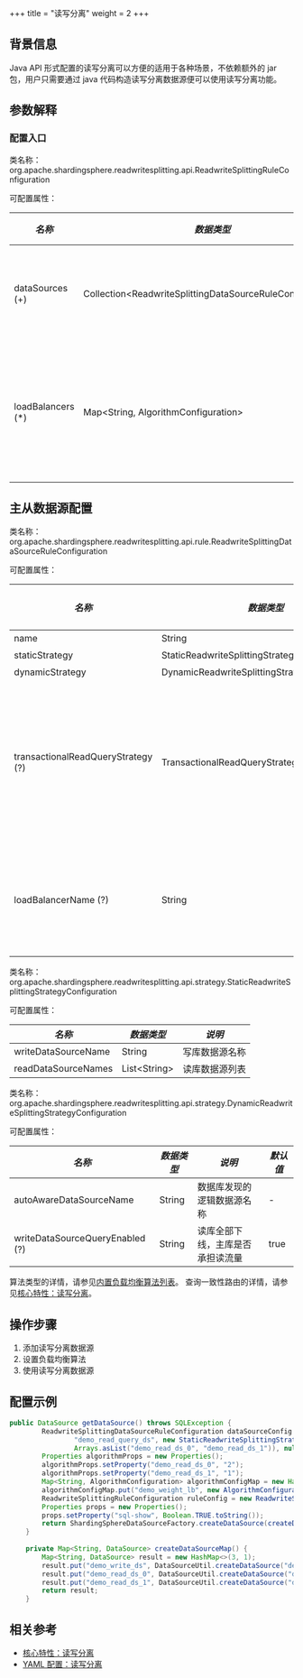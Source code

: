 +++
title = "读写分离"
weight = 2
+++

## 背景信息

Java API 形式配置的读写分离可以方便的适用于各种场景，不依赖额外的 jar 包，用户只需要通过 java 代码构造读写分离数据源便可以使用读写分离功能。

## 参数解释

### 配置入口

类名称：org.apache.shardingsphere.readwritesplitting.api.ReadwriteSplittingRuleConfiguration

可配置属性：

| *名称*              | *数据类型*                                                      | *说明*       |
|-------------------|-------------------------------------------------------------|------------|
| dataSources (+)   | Collection\<ReadwriteSplittingDataSourceRuleConfiguration\> | 读写数据源配置    |
| loadBalancers (*) | Map\<String, AlgorithmConfiguration\>                       | 从库负载均衡算法配置 |

## 主从数据源配置

类名称：org.apache.shardingsphere.readwritesplitting.api.rule.ReadwriteSplittingDataSourceRuleConfiguration

可配置属性：

| *名称*                               | *数据类型*                                         | *说明*                                                                                                                   | *默认值*    |
|------------------------------------|------------------------------------------------|------------------------------------------------------------------------------------------------------------------------|----------|
| name                               | String                                         | 读写分离数据源名称                                                                                                              | -        |
| staticStrategy                     | StaticReadwriteSplittingStrategyConfiguration  | 静态读写分离配置                                                                                                               | -        |
| dynamicStrategy                    | DynamicReadwriteSplittingStrategyConfiguration | 动态读写分离配置                                                                                                               | -        |
| transactionalReadQueryStrategy (?) | TransactionalReadQueryStrategy                 | 事务内读请求的路由策略，可选值：FIXED_PRIMARY（路由至主库）、FIXED_REPLICA（同一事务内路由至固定数据源）、DYNAMIC_REPLICA（同一事务内路由至非固定数据源）。默认值：DYNAMIC_REPLICA。 |
| loadBalancerName (?)               | String                                         | 读库负载均衡算法名称                                                                                                             | 轮询负载均衡算法 |

类名称：org.apache.shardingsphere.readwritesplitting.api.strategy.StaticReadwriteSplittingStrategyConfiguration

可配置属性：

| *名称*                | *数据类型*         | *说明*    |
|---------------------|----------------|---------|
| writeDataSourceName | String         | 写库数据源名称 |
| readDataSourceNames | List\<String\> | 读库数据源列表 |

类名称：org.apache.shardingsphere.readwritesplitting.api.strategy.DynamicReadwriteSplittingStrategyConfiguration

可配置属性：

| *名称*                            | *数据类型* | *说明*             | *默认值* |
|---------------------------------|--------|------------------|-------|
| autoAwareDataSourceName         | String | 数据库发现的逻辑数据源名称    | -     |
| writeDataSourceQueryEnabled (?) | String | 读库全部下线，主库是否承担读流量 | true  |

算法类型的详情，请参见[内置负载均衡算法列表](/cn/user-manual/common-config/builtin-algorithm/load-balance)。
查询一致性路由的详情，请参见[核心特性：读写分离](/cn/features/readwrite-splitting/)。

## 操作步骤

1. 添加读写分离数据源
1. 设置负载均衡算法
1. 使用读写分离数据源
   
## 配置示例

```java
public DataSource getDataSource() throws SQLException {
        ReadwriteSplittingDataSourceRuleConfiguration dataSourceConfig = new ReadwriteSplittingDataSourceRuleConfiguration(
                "demo_read_query_ds", new StaticReadwriteSplittingStrategyConfiguration("demo_write_ds",
                Arrays.asList("demo_read_ds_0", "demo_read_ds_1")), null,"demo_weight_lb");
        Properties algorithmProps = new Properties();
        algorithmProps.setProperty("demo_read_ds_0", "2");
        algorithmProps.setProperty("demo_read_ds_1", "1");
        Map<String, AlgorithmConfiguration> algorithmConfigMap = new HashMap<>(1);
        algorithmConfigMap.put("demo_weight_lb", new AlgorithmConfiguration("WEIGHT", algorithmProps));
        ReadwriteSplittingRuleConfiguration ruleConfig = new ReadwriteSplittingRuleConfiguration(Collections.singleton(dataSourceConfig), algorithmConfigMap);
        Properties props = new Properties();
        props.setProperty("sql-show", Boolean.TRUE.toString());
        return ShardingSphereDataSourceFactory.createDataSource(createDataSourceMap(), Collections.singleton(ruleConfig), props);
    }
    
    private Map<String, DataSource> createDataSourceMap() {
        Map<String, DataSource> result = new HashMap<>(3, 1);
        result.put("demo_write_ds", DataSourceUtil.createDataSource("demo_write_ds"));
        result.put("demo_read_ds_0", DataSourceUtil.createDataSource("demo_read_ds_0"));
        result.put("demo_read_ds_1", DataSourceUtil.createDataSource("demo_read_ds_1"));
        return result;
    }
```

## 相关参考

- [核心特性：读写分离](/cn/features/readwrite-splitting/)
- [YAML 配置：读写分离](/cn/user-manual/shardingsphere-jdbc/yaml-config/rules/readwrite-splitting/)
